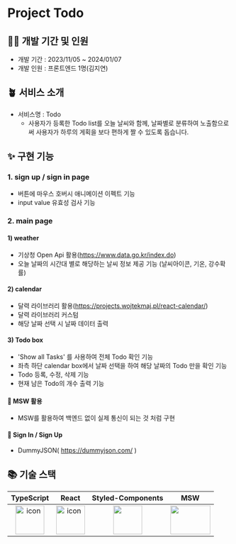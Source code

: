 # Project Todo

## 🧚‍♂️ 개발 기간 및 인원

- 개발 기간 : 2023/11/05 ~ 2024/01/07
- 개발 인원 : 프론트엔드 1명(김지연)

## 🪴 서비스 소개
- 서비스명 : Todo
  - 사용자가 등록한 Todo list를 오늘 날씨와 함께, 날짜별로 분류하여 노출함으로써 사용자가 하루의 게획을 보다 편하게 짤 수 있도록 돕습니다.

## ✨ 구현 기능
### 1. sign up / sign in page
  - 버튼에 마우스 호버시 애니메이션 이펙트 기능
  - input value 유효성 검사 기능

### 2. main page
#### 1) weather
  - 기상청 Open Api 활용(https://www.data.go.kr/index.do)
  - 오늘 날짜의 시간대 별로 해당하는 날씨 정보 제공 기능 (날씨아이콘, 기온, 강수확률)

#### 2) calendar
  - 달력 라이브러리 활용(https://projects.wojtekmaj.pl/react-calendar/)
  - 달력 라이브러리 커스텀
  - 해당 날짜 선택 시 날짜 데이터 출력

#### 3) Todo box
  - 'Show all Tasks' 를 사용하여 전체 Todo 확인 기능
  - 좌측 하단 calendar box에서 날짜 선택을 하여 해당 날짜의 Todo 만을 확인 기능
  - Todo 등록, 수정, 삭제 기능
  - 현재 남은 Todo의 개수 출력 기능

#### 📍 MSW 활용
  - MSW를 활용하여 백엔드 없이 실제 통신이 되는 것 처럼 구현
#### 📍 Sign In / Sign Up
  - DummyJSON( https://dummyjson.com/ )


## 📚 기술 스택
|TypeScript|React|Styled-Components|MSW
|:---:|:---:|:---:|:---:|
| <img src="https://techstack-generator.vercel.app/ts-icon.svg" alt="icon" width="65" height="65" /> | <img src="https://techstack-generator.vercel.app/react-icon.svg" alt="icon" width="65" height="65" /> | <img src="https://www.styled-components.com/atom.png" width="65" height="65" /> | <img src="https://logowik.com/content/uploads/images/msw-mock-service-worker8666.logowik.com.webp" width="90" height="65"/> </div> |
